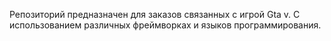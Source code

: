 Репозиторий предназначен для заказов связанных с игрой Gta v. С использованием различных фреймворках и языков программирования.
